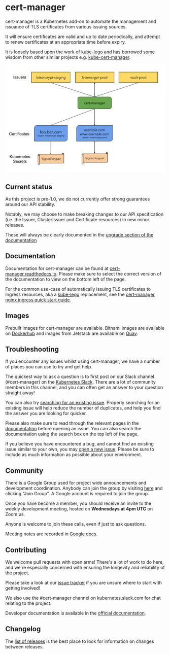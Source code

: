 # cert-manager

cert-manager is a Kubernetes add-on to automate the management and issuance of
TLS certificates from various issuing sources.

It will ensure certificates are valid and up to date periodically, and attempt
to renew certificates at an appropriate time before expiry.

It is loosely based upon the work of [kube-lego](https://github.com/jetstack/kube-lego)
and has borrowed some wisdom from other similar projects e.g.
[kube-cert-manager](https://github.com/PalmStoneGames/kube-cert-manager).

![cert-manager high level overview diagram](/docs/images/high-level-overview.png)

## Current status

As this project is pre-1.0, we do not currently offer strong guarantees around our
API stability.

Notably, we may choose to make breaking changes to our API specification (i.e. the
Issuer, ClusterIssuer and Certificate resources) in new minor releases.

These will always be clearly documented in the [upgrade section of the documentation](https://cert-manager.readthedocs.io/en/latest/admin/upgrading/index.html)

## Documentation

Documentation for cert-manager can be found at [cert-manager.readthedocs.io](https://cert-manager.readthedocs.io/en/latest/).
Please make sure to select the correct version of the documentation to view on
the bottom left of the page.

For the common use-case of automatically issuing TLS certificates to
Ingress resources, aka a [kube-lego](https://github.com/jetstack/kube-lego)
replacement, see the [cert-manager nginx ingress quick start
guide](docs/tutorials/quick-start/index.rst).

## Images

Prebuilt images for cert-manager are available. Bitnami images are available on
[Dockerhub](https://hub.docker.com/r/bitnami/cert-manager/) and
images from Jetstack are available on [Quay](https://quay.io/jetstack/cert-manager-controller).

## Troubleshooting

If you encounter any issues whilst using cert-manager, we have a number of places you
can use to try and get help.

The quickest way to ask a question is to first post on our Slack channel (#cert-manager)
on the [Kubernetes Slack](http://slack.kubernetes.io/).
There are a lot of community members in this channel, and you can often get an answer
to your question straight away!

You can also try [searching for an existing issue](https://github.com/jetstack/cert-manager/issues).
Properly searching for an existing issue will help reduce the number of duplicates,
and help you find the answer you are looking for quicker.

Please also make sure to read through the relevant pages in the [documentation](https://cert-manager.readthedocs.io/en/latest/)
before opening an issue. You can also search the documentation using the search box on the
top left of the page.

If you believe you have encountered a bug, and cannot find an existing issue similar to your
own, you may [open a new issue](https://github.com/jetstack/cert-manager/issues).
Please be sure to include as much information as possible about your environment.

## Community

There is a Google Group used for project wide announcements and development coordination.
Anybody can join the group by visiting [here](https://groups.google.com/forum/#!forum/cert-manager-dev)
and clicking "Join Group". A Google account is required to join the group.

Once you have become a member, you should receive an invite to the weekly development
meeting, hosted on **Wednesdays at 4pm UTC** on Zoom.us.

Anyone is welcome to join these calls, even if just to ask questions.

Meeting notes are recorded in [Google docs](https://docs.google.com/document/d/1Tc5t6ylY9dhXAan1OjOoldeaoys1Yh4Ir710ATfBa5U).

## Contributing

We welcome pull requests with open arms! There's a lot of work to do here, and
we're especially concerned with ensuring the longevity and reliability of the
project.

Please take a look at our [issue tracker](https://github.com/jetstack/cert-manager/issues)
if you are unsure where to start with getting involved!

We also use the #cert-manager channel on kubernetes.slack.com for chat relating to
the project.

Developer documentation is available in the [official documentation](http://cert-manager.readthedocs.io/en/latest/devel/index.html).

## Changelog

The [list of releases](https://github.com/jetstack/cert-manager/releases)
is the best place to look for information on changes between releases.
